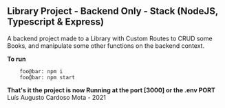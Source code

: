 ## **Library Project - Backend Only - Stack (NodeJS, Typescript & Express)**

A backend project made to a Library with Custom Routes to CRUD some Books, and manipulate some other functions on the backend context.

**To run**
```
    foo@bar: npm i
    foo@bar: npm start
```

**That's it the project is now Running at the port [3000] or the .env PORT** <br>
Luís Augusto Cardoso Mota - 2021
